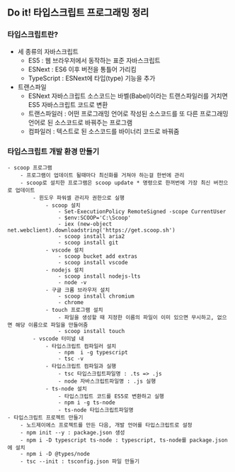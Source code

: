 ## Do it! 타입스크립트 프로그래밍 정리

### 타입스크립트란?
- 세 종류의 자바스크립트
    - ES5 : 웹 브라우저에서 동작하는 표준 자바스크립트
    - ESNext : ES6 이후 버전을 통틀어 가리킴
    - TypeScript : ESNext에 타입(type) 기능을 추가
- 트랜스파일
    - ESNext 자바스크립트 소스코드는 바벨(Babel)이라는 트랜스파일러를 거치면 ES5 자바스크립트 코드로 변환
    - 트랜스파일러 : 어떤 프로그래밍 언어로 작성된 소스코드를 또 다른 프로그래밍 언어로 된 소스코드로 바꿔주는 프로그램
    - 컴파일러 : 텍스트로 된 소스코드를 바이너리 코드로 바꿔줌

### 타입스크립트 개발 환경 만들기
    - scoop 프로그램
        - 프로그램이 업데이트 될때마다 최신화를 거쳐야 하는걸 한번에 관리
        - scoop로 설치한 프로그램은 scoop update * 명령으로 한꺼번에 가장 최신 버전으로 업데이트
            - 윈도우 파워셀 관리자 권한으로 실행
                - scoop 설치
                    - Set-ExecutionPolicy RemoteSigned -scope CurrentUser
                    - $env:SCOOP='C:\Scoop'
                    - iex (new-object net.webclient).downloadstring('https://get.scoop.sh')
                    - scoop install aria2
                    - scoop install git
                - vscode 설치
                    - scoop bucket add extras
                    - scoop install vscode
                - nodejs 설치
                    - scoop install nodejs-lts
                    - node -v
                - 구글 크롬 브라우저 설치
                    - scoop install chromium
                    - chrome
                - touch 프로그램 설치  
                    - 파일을 생성할 때 지정한 이름의 파일이 이미 있으면 무시하고, 없으면 해당 이름으로 파일을 만들어줌
                    - scoop install touch
            - vscode 터미널 내
                - 타입스크립트 컴파일러 설치
                    - npm  i -g typescript
                    - tsc -v
                - 타입스크립트 컴파일과 실행
                    - tsc 타입스크립트파일명 : .ts => .js
                    - node 자바스크립트파일명 : .js 실행
                - ts-node 설치
                    - 타입스크립트 코드를 ES5로 변환하고 실행
                    - npm i -g ts-node
                    - ts-node 타입스크립트파일명
    - 타입스크립트 프로젝트 만들기
        - 노드제이에스 프로젝트를 만든 다음, 개발 언어를 타입스크립트로 설정
        - npm init --y : package.json 생성 
        - npm i -D typescript ts-node : typescript, ts-node를 package.json에 설치
        - npm i -D @types/node 
        - tsc --init : tsconfig.json 파일 만들기
        

                
